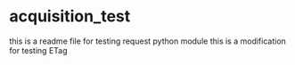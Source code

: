 # acquisition_test
this is a readme file for testing request python module
this is a modification for testing ETag
